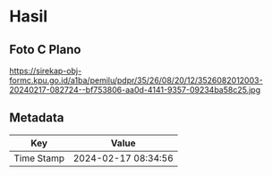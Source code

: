 # Hasil

## Foto C Plano

https://sirekap-obj-formc.kpu.go.id/a1ba/pemilu/pdpr/35/26/08/20/12/3526082012003-20240217-082724--bf753806-aa0d-4141-9357-09234ba58c25.jpg


## Metadata

| Key        | Value               |
| ---------- | ------------------- |
| Time Stamp | 2024-02-17 08:34:56 |



